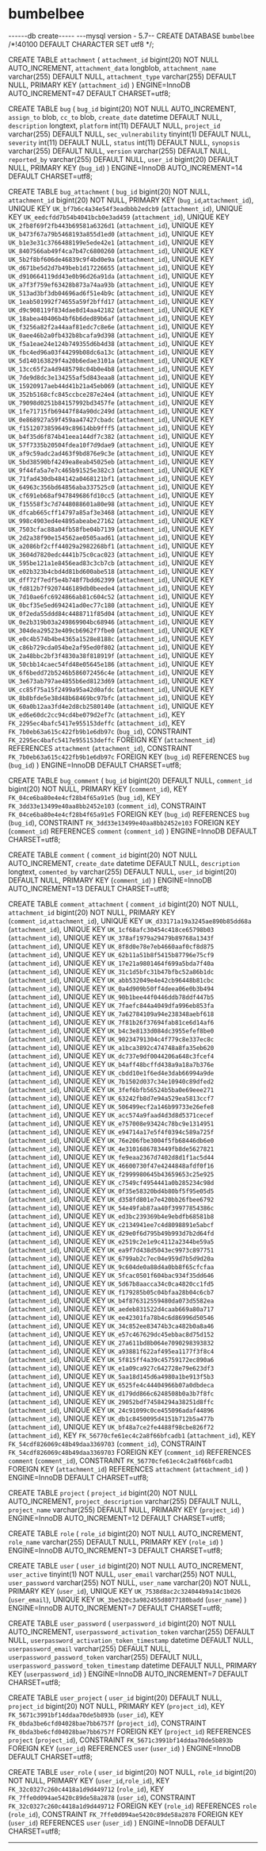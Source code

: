 # bumbelbee

------db create-----
---mysql version - 5.7--
CREATE DATABASE `bumbelbee` /*!40100 DEFAULT CHARACTER SET utf8 */;

CREATE TABLE `attachment` (
  `attachment_id` bigint(20) NOT NULL AUTO_INCREMENT,
  `attachment_data` longblob,
  `attachment_name` varchar(255) DEFAULT NULL,
  `attachment_type` varchar(255) DEFAULT NULL,
  PRIMARY KEY (`attachment_id`)
) ENGINE=InnoDB AUTO_INCREMENT=47 DEFAULT CHARSET=utf8;

CREATE TABLE `bug` (
  `bug_id` bigint(20) NOT NULL AUTO_INCREMENT,
  `assign_to` blob,
  `cc_to` blob,
  `create_date` datetime DEFAULT NULL,
  `description` longtext,
  `platform` int(11) DEFAULT NULL,
  `project_id` varchar(255) DEFAULT NULL,
  `sec_vulnerability` tinyint(1) DEFAULT NULL,
  `severity` int(11) DEFAULT NULL,
  `status` int(11) DEFAULT NULL,
  `synopsis` varchar(255) DEFAULT NULL,
  `version` varchar(255) DEFAULT NULL,
  `reported_by` varchar(255) DEFAULT NULL,
  `user_id` bigint(20) DEFAULT NULL,
  PRIMARY KEY (`bug_id`)
) ENGINE=InnoDB AUTO_INCREMENT=14 DEFAULT CHARSET=utf8;

CREATE TABLE `bug_attachment` (
  `bug_id` bigint(20) NOT NULL,
  `attachment_id` bigint(20) NOT NULL,
  PRIMARY KEY (`bug_id`,`attachment_id`),
  UNIQUE KEY `UK_bf7b6c4a34e54f3eadbbb2edcb9` (`attachment_id`),
  UNIQUE KEY `UK_eedcfdd7b54b4041bcb0e3ad459` (`attachment_id`),
  UNIQUE KEY `UK_2fb8f69f2fb443b69581a6326d1` (`attachment_id`),
  UNIQUE KEY `UK_b473f67a79b5468193a855d1ed0` (`attachment_id`),
  UNIQUE KEY `UK_b1e3e31c3766488199e5ede42e1` (`attachment_id`),
  UNIQUE KEY `UK_8407566ab49f4ca7b47c6800260` (`attachment_id`),
  UNIQUE KEY `UK_5b2f8bf606de46839c9f4bd0e9a` (`attachment_id`),
  UNIQUE KEY `UK_d671be5d2d7b49beb1d17226655` (`attachment_id`),
  UNIQUE KEY `UK_d910664119dd43e0b96d26a91da` (`attachment_id`),
  UNIQUE KEY `UK_a7f3f759ef63428b873a74aa93b` (`attachment_id`),
  UNIQUE KEY `UK_513ad3bf3db04696ad6f51e4b9c` (`attachment_id`),
  UNIQUE KEY `UK_1eab501992f74655a59f2bffd17` (`attachment_id`),
  UNIQUE KEY `UK_d9c908119f834dae8d14aa42182` (`attachment_id`),
  UNIQUE KEY `UK_18abea40406b4bf6b6ded89b6af` (`attachment_id`),
  UNIQUE KEY `UK_f3256a82f2a44aaf81edc7c8e6e` (`attachment_id`),
  UNIQUE KEY `UK_0aee46b2a0fb432b8bcafa9d398` (`attachment_id`),
  UNIQUE KEY `UK_f5a1eae24e124b749355d6b4d38` (`attachment_id`),
  UNIQUE KEY `UK_fbc4ed96a03f44299b08dc6a13c` (`attachment_id`),
  UNIQUE KEY `UK_5d140163829f4a20b6edae3101a` (`attachment_id`),
  UNIQUE KEY `UK_13cc65f2a4d9485798c04b0e4b8` (`attachment_id`),
  UNIQUE KEY `UK_7de9d8dc3e134255af5d843eaa8` (`attachment_id`),
  UNIQUE KEY `UK_15920917aeb44d41b21a45eb069` (`attachment_id`),
  UNIQUE KEY `UK_352b5168cfc845ccbce287e24e4` (`attachment_id`),
  UNIQUE KEY `UK_79098d0251b84157992bd3457fe` (`attachment_id`),
  UNIQUE KEY `UK_1fe71715fb69447f84a90dc249d` (`attachment_id`),
  UNIQUE KEY `UK_0e868927a59f459aa47427cbadc` (`attachment_id`),
  UNIQUE KEY `UK_f1512073859649c89614bb9fff5` (`attachment_id`),
  UNIQUE KEY `UK_b4f35d6f874b41eea144df7c382` (`attachment_id`),
  UNIQUE KEY `UK_57f7335b20504fdea10f7d9dae9` (`attachment_id`),
  UNIQUE KEY `UK_af9c59adc2ad463f9bd876e9c3e` (`attachment_id`),
  UNIQUE KEY `UK_5bd38590bf4249ea8eab45025eb` (`attachment_id`),
  UNIQUE KEY `UK_9f44fa5a7e7c465b91525e382c3` (`attachment_id`),
  UNIQUE KEY `UK_71fad430db484142a0468121bf1` (`attachment_id`),
  UNIQUE KEY `UK_64963c356bd64856aba337525c0` (`attachment_id`),
  UNIQUE KEY `UK_cf691eb68af947849686fd10cc5` (`attachment_id`),
  UNIQUE KEY `UK_f15558f3c7d7448088601a80e98` (`attachment_id`),
  UNIQUE KEY `UK_dfcab665cff14797a85af3e3468` (`attachment_id`),
  UNIQUE KEY `UK_998c4903ed4e4895abeabe27162` (`attachment_id`),
  UNIQUE KEY `UK_7503cfac88a04fb58fbe04b7139` (`attachment_id`),
  UNIQUE KEY `UK_2d2a38f90e154562ae0505aad61` (`attachment_id`),
  UNIQUE KEY `UK_a2086bf2cff44029a2982268bf1` (`attachment_id`),
  UNIQUE KEY `UK_3604d7820edc4441b75c0cac023` (`attachment_id`),
  UNIQUE KEY `UK_595be121a1e8456ead83c3cb7cb` (`attachment_id`),
  UNIQUE KEY `UK_e02b323b4cbd4d81bd600abe518` (`attachment_id`),
  UNIQUE KEY `UK_dff72f7edf5e4b748f7bdd62399` (`attachment_id`),
  UNIQUE KEY `UK_fd812b7f9207446189db0beede4` (`attachment_id`),
  UNIQUE KEY `UK_7d10ae6fc6924866ab81c604c52` (`attachment_id`),
  UNIQUE KEY `UK_0bcf35e5ed694241ad0ec77c180` (`attachment_id`),
  UNIQUE KEY `UK_0f2eda55ddd84c4488711f85d04` (`attachment_id`),
  UNIQUE KEY `UK_0e2b319b03a249869904bc68946` (`attachment_id`),
  UNIQUE KEY `UK_304dea29523e409cb6962f7fbe0` (`attachment_id`),
  UNIQUE KEY `UK_e0c4b574b4be4365a1528e8188c` (`attachment_id`),
  UNIQUE KEY `UK_c86b729cda054be2af95ed0f802` (`attachment_id`),
  UNIQUE KEY `UK_2a48bbc2bf3f4830a38f818919f` (`attachment_id`),
  UNIQUE KEY `UK_50cbb14caec54fd48e05645e186` (`attachment_id`),
  UNIQUE KEY `UK_6f6bedd72b5246b586072456c4e` (`attachment_id`),
  UNIQUE KEY `UK_3e673ab797ae4855b6ed8123d69` (`attachment_id`),
  UNIQUE KEY `UK_cc85f75a15f2499a95a42d0afdc` (`attachment_id`),
  UNIQUE KEY `UK_8b8bfde5e38d48b68469bc97bfc` (`attachment_id`),
  UNIQUE KEY `UK_60a0b12aa3fd4e2d8cb2580140e` (`attachment_id`),
  UNIQUE KEY `UK_ed6e60dc2cc94cd4be079d2ef7c` (`attachment_id`),
  KEY `FK_2295ec4bafc5417e955153deffc` (`attachment_id`),
  KEY `FK_7b0eb63a615c422fb9b1e6db97c` (`bug_id`),
  CONSTRAINT `FK_2295ec4bafc5417e955153deffc` FOREIGN KEY (`attachment_id`) REFERENCES `attachment` (`attachment_id`),
  CONSTRAINT `FK_7b0eb63a615c422fb9b1e6db97c` FOREIGN KEY (`bug_id`) REFERENCES `bug` (`bug_id`)
) ENGINE=InnoDB DEFAULT CHARSET=utf8;

CREATE TABLE `bug_comment` (
  `bug_id` bigint(20) DEFAULT NULL,
  `comment_id` bigint(20) NOT NULL,
  PRIMARY KEY (`comment_id`),
  KEY `FK_04ce6ba80e4e4cf28b4f65a91e5` (`bug_id`),
  KEY `FK_3dd33e13499e40aa8bb2452e103` (`comment_id`),
  CONSTRAINT `FK_04ce6ba80e4e4cf28b4f65a91e5` FOREIGN KEY (`bug_id`) REFERENCES `bug` (`bug_id`),
  CONSTRAINT `FK_3dd33e13499e40aa8bb2452e103` FOREIGN KEY (`comment_id`) REFERENCES `comment` (`comment_id`)
) ENGINE=InnoDB DEFAULT CHARSET=utf8;

CREATE TABLE `comment` (
  `comment_id` bigint(20) NOT NULL AUTO_INCREMENT,
  `create_date` datetime DEFAULT NULL,
  `description` longtext,
  `comented_by` varchar(255) DEFAULT NULL,
  `user_id` bigint(20) DEFAULT NULL,
  PRIMARY KEY (`comment_id`)
) ENGINE=InnoDB AUTO_INCREMENT=13 DEFAULT CHARSET=utf8;

CREATE TABLE `comment_attachment` (
  `comment_id` bigint(20) NOT NULL,
  `attachment_id` bigint(20) NOT NULL,
  PRIMARY KEY (`comment_id`,`attachment_id`),
  UNIQUE KEY `UK_d33171a19a3245ae890b85dd68a` (`attachment_id`),
  UNIQUE KEY `UK_1cf68afc30454c418ce65798b03` (`attachment_id`),
  UNIQUE KEY `UK_378af1979a29479b89768a1343f` (`attachment_id`),
  UNIQUE KEY `UK_8f8d0e78e7eb4660aaf0cf8d875` (`attachment_id`),
  UNIQUE KEY `UK_62b11a51b8f5415b87796e75cf9` (`attachment_id`),
  UNIQUE KEY `UK_17e21a9801464f699a5bda7f40a` (`attachment_id`),
  UNIQUE KEY `UK_31c1d5bfc31b47bfbc52a86b1dc` (`attachment_id`),
  UNIQUE KEY `UK_abb532049e4e42cb96448b81cbc` (`attachment_id`),
  UNIQUE KEY `UK_0a4d909b50ff4deea06e0b3b494` (`attachment_id`),
  UNIQUE KEY `UK_90b1bee44f0446ddb78ddf447b5` (`attachment_id`),
  UNIQUE KEY `UK_7faefc844a4049dfa996eb853fa` (`attachment_id`),
  UNIQUE KEY `UK_7a62784109a94e238348aebf618` (`attachment_id`),
  UNIQUE KEY `UK_7f81b26f37694fab81ce6d14af6` (`attachment_id`),
  UNIQUE KEY `UK_b4c3e8133d084dc3955efef8be0` (`attachment_id`),
  UNIQUE KEY `UK_90234791304c4f779c8e337ec8c` (`attachment_id`),
  UNIQUE KEY `UK_a1bca3892c474748a8fa35eb620` (`attachment_id`),
  UNIQUE KEY `UK_dc737e9df0044206a648c3fcef4` (`attachment_id`),
  UNIQUE KEY `UK_b4aff48bcffd438a9a18a7b376e` (`attachment_id`),
  UNIQUE KEY `UK_cbdd10e1f6ed4e3dab66994a9de` (`attachment_id`),
  UNIQUE KEY `UK_7b1502d037c34e10940c89dfed2` (`attachment_id`),
  UNIQUE KEY `UK_3fef6bfb56524b5ba0e69eee271` (`attachment_id`),
  UNIQUE KEY `UK_63242fb8d7e94a529ea5813ccf7` (`attachment_id`),
  UNIQUE KEY `UK_506499ecf2a146b99733e26efe8` (`attachment_id`),
  UNIQUE KEY `UK_acc574a9faad4d3d8d5371cecef` (`attachment_id`),
  UNIQUE KEY `UK_e757008e93424c78bc9e1314951` (`attachment_id`),
  UNIQUE KEY `UK_e94714a17e5f4f0394c589a725f` (`attachment_id`),
  UNIQUE KEY `UK_76e206fbe3004f5fb68446db6e0` (`attachment_id`),
  UNIQUE KEY `UK_4e3101686783449fb8de5627821` (`attachment_id`),
  UNIQUE KEY `UK_fe9eaa2367d7402d8d1f1ac5d44` (`attachment_id`),
  UNIQUE KEY `UK_46600730f47e4244848afdf0f16` (`attachment_id`),
  UNIQUE KEY `UK_f2999980645b43659653c25e925` (`attachment_id`),
  UNIQUE KEY `UK_c7549cf4954441a0b285234c98d` (`attachment_id`),
  UNIQUE KEY `UK_0f35e58320bd4b80bf5f95e05d5` (`attachment_id`),
  UNIQUE KEY `UK_d358fd801e7e420bb26fbee6792` (`attachment_id`),
  UNIQUE KEY `UK_54e49fab87aa40f39977854386c` (`attachment_id`),
  UNIQUE KEY `UK_ed3bc239369b4e9ebdfb68581b8` (`attachment_id`),
  UNIQUE KEY `UK_c2134941ee7c4d8098891e5abcf` (`attachment_id`),
  UNIQUE KEY `UK_d29e0f6d795b49b993d7b2d64fd` (`attachment_id`),
  UNIQUE KEY `UK_e2519c2e1e9c4112a2344be59a5` (`attachment_id`),
  UNIQUE KEY `UK_ea9f7d438d5043ec9973c897751` (`attachment_id`),
  UNIQUE KEY `UK_6799ab2c7ec04e959d7b5d9d20a` (`attachment_id`),
  UNIQUE KEY `UK_9c604de0a88d4a0bb8f65cfcfaa` (`attachment_id`),
  UNIQUE KEY `UK_5fcac0501f604bac934f35dd646` (`attachment_id`),
  UNIQUE KEY `UK_5d67b8aacca34c0ca4820cc1fd5` (`attachment_id`),
  UNIQUE KEY `UK_f179285b05c04bfaa28b04c6cb7` (`attachment_id`),
  UNIQUE KEY `UK_b4f876312559480da073d5582ea` (`attachment_id`),
  UNIQUE KEY `UK_aedeb831522d4caab669a80a717` (`attachment_id`),
  UNIQUE KEY `UK_ee42301fa78b4c6d86996d50546` (`attachment_id`),
  UNIQUE KEY `UK_34c852ee83474b3ca482b0a8a46` (`attachment_id`),
  UNIQUE KEY `UK_e57c467629dc45ebbac8d75d152` (`attachment_id`),
  UNIQUE KEY `UK_27a611bd8b064e7090298393832` (`attachment_id`),
  UNIQUE KEY `UK_a93881f622af495ea1177f3f8c4` (`attachment_id`),
  UNIQUE KEY `UK_5f815ff4a39c45759172ec890a6` (`attachment_id`),
  UNIQUE KEY `UK_e1a09ca927c642728e79e623df3` (`attachment_id`),
  UNIQUE KEY `UK_5aa18d145d6a4980a1be913f5b3` (`attachment_id`),
  UNIQUE KEY `UK_6525fe4c44404966b07a0dbdeca` (`attachment_id`),
  UNIQUE KEY `UK_d179dd866c6248508b0a3b7f8fc` (`attachment_id`),
  UNIQUE KEY `UK_29052bdf74584294a38251d8ffc` (`attachment_id`),
  UNIQUE KEY `UK_24c91099c0ce455096adaf44896` (`attachment_id`),
  UNIQUE KEY `UK_db1c8450095d4151b712b5a477b` (`attachment_id`),
  UNIQUE KEY `UK_bf48a7ce2fe4488f98cbe826f72` (`attachment_id`),
  KEY `FK_56770cfe61ec4c2a8f66bfcadb1` (`attachment_id`),
  KEY `FK_54cdf826069c48b49daa3369703` (`comment_id`),
  CONSTRAINT `FK_54cdf826069c48b49daa3369703` FOREIGN KEY (`comment_id`) REFERENCES `comment` (`comment_id`),
  CONSTRAINT `FK_56770cfe61ec4c2a8f66bfcadb1` FOREIGN KEY (`attachment_id`) REFERENCES `attachment` (`attachment_id`)
) ENGINE=InnoDB DEFAULT CHARSET=utf8;

CREATE TABLE `project` (
  `project_id` bigint(20) NOT NULL AUTO_INCREMENT,
  `project_description` varchar(255) DEFAULT NULL,
  `project_name` varchar(255) DEFAULT NULL,
  PRIMARY KEY (`project_id`)
) ENGINE=InnoDB AUTO_INCREMENT=12 DEFAULT CHARSET=utf8;

CREATE TABLE `role` (
  `role_id` bigint(20) NOT NULL AUTO_INCREMENT,
  `role_name` varchar(255) DEFAULT NULL,
  PRIMARY KEY (`role_id`)
) ENGINE=InnoDB AUTO_INCREMENT=3 DEFAULT CHARSET=utf8;

CREATE TABLE `user` (
  `user_id` bigint(20) NOT NULL AUTO_INCREMENT,
  `user_active` tinyint(1) NOT NULL,
  `user_email` varchar(255) NOT NULL,
  `user_password` varchar(255) NOT NULL,
  `user_name` varchar(20) NOT NULL,
  PRIMARY KEY (`user_id`),
  UNIQUE KEY `UK_7538d8ac2c324044b9a14c1b026` (`user_email`),
  UNIQUE KEY `UK_3be520c3a982455d8077180badd` (`user_name`)
) ENGINE=InnoDB AUTO_INCREMENT=7 DEFAULT CHARSET=utf8;

CREATE TABLE `user_password` (
  `userpassword_id` bigint(20) NOT NULL AUTO_INCREMENT,
  `userpassword_activation_token` varchar(255) DEFAULT NULL,
  `userpassword_activation_token_timestamp` datetime DEFAULT NULL,
  `userpassword_email` varchar(255) DEFAULT NULL,
  `userpassword_password_token` varchar(255) DEFAULT NULL,
  `userpassword_password_token_timestamp` datetime DEFAULT NULL,
  PRIMARY KEY (`userpassword_id`)
) ENGINE=InnoDB AUTO_INCREMENT=7 DEFAULT CHARSET=utf8;

CREATE TABLE `user_project` (
  `user_id` bigint(20) DEFAULT NULL,
  `project_id` bigint(20) NOT NULL,
  PRIMARY KEY (`project_id`),
  KEY `FK_5671c3991bf14ddaa70de5b893b` (`user_id`),
  KEY `FK_0bda3be6cfd04028bae7bb6757f` (`project_id`),
  CONSTRAINT `FK_0bda3be6cfd04028bae7bb6757f` FOREIGN KEY (`project_id`) REFERENCES `project` (`project_id`),
  CONSTRAINT `FK_5671c3991bf14ddaa70de5b893b` FOREIGN KEY (`user_id`) REFERENCES `user` (`user_id`)
) ENGINE=InnoDB DEFAULT CHARSET=utf8;

CREATE TABLE `user_role` (
  `user_id` bigint(20) NOT NULL,
  `role_id` bigint(20) NOT NULL,
  PRIMARY KEY (`user_id`,`role_id`),
  KEY `FK_32c0327c260c4418a1d9d449712` (`role_id`),
  KEY `FK_7ffe0d094ae5420c89de58a2878` (`user_id`),
  CONSTRAINT `FK_32c0327c260c4418a1d9d449712` FOREIGN KEY (`role_id`) REFERENCES `role` (`role_id`),
  CONSTRAINT `FK_7ffe0d094ae5420c89de58a2878` FOREIGN KEY (`user_id`) REFERENCES `user` (`user_id`)
) ENGINE=InnoDB DEFAULT CHARSET=utf8;

-----------------------------------------------
